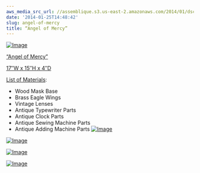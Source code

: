 ```yaml
---
aws_media_src_url: //assemblique.s3.us-east-2.amazonaws.com/2014/01/dscn36301.jpg
date: '2014-01-25T14:48:42'
slug: angel-of-mercy
title: “Angel of Mercy”
---
```


 [![Image](//assemblique.s3.us-east-2.amazonaws.com/2014/01/dscn36301.jpg?w=487)](//assemblique.s3.us-east-2.amazonaws.com/2014/01/dscn36301.jpg)

 [“Angel of Mercy”](http://agnello99.files.wordpress.com/2014/01/dscn36301.jpg)

 [17″W x 15″H x 4″D](http://agnello99.files.wordpress.com/2014/01/dscn36301.jpg)

 [List of Materials](http://agnello99.files.wordpress.com/2014/01/dscn36301.jpg):

  * Wood Mask Base
 * Brass Eagle Wings
 * Vintage Lenses
 * Antique Typewriter Parts
 * Antique Clock Parts
 * Antique Sewing Machine Parts
 * Antique Adding Machine Parts
  [![Image](//assemblique.s3.us-east-2.amazonaws.com/2014/01/dscn36311.jpg?w=487)](//assemblique.s3.us-east-2.amazonaws.com/2014/01/dscn36311.jpg)

 [![Image](//assemblique.s3.us-east-2.amazonaws.com/2014/01/dscn36321.jpg?w=487)](//assemblique.s3.us-east-2.amazonaws.com/2014/01/dscn36321.jpg)

 [![Image](//assemblique.s3.us-east-2.amazonaws.com/2014/01/dscn36331.jpg?w=487)](//assemblique.s3.us-east-2.amazonaws.com/2014/01/dscn36331.jpg)

 [![Image](//assemblique.s3.us-east-2.amazonaws.com/2014/01/dscn36341.jpg?w=487)](//assemblique.s3.us-east-2.amazonaws.com/2014/01/dscn36341.jpg)